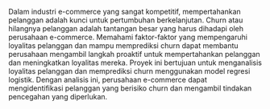 Dalam industri e-commerce yang sangat kompetitif, mempertahankan pelanggan adalah kunci untuk pertumbuhan berkelanjutan. Churn atau hilangnya pelanggan adalah tantangan besar yang harus dihadapi oleh perusahaan e-commerce. Memahami faktor-faktor yang mempengaruhi loyalitas pelanggan dan mampu memprediksi churn dapat membantu perusahaan mengambil langkah proaktif untuk mempertahankan pelanggan dan meningkatkan loyalitas mereka.
Proyek ini bertujuan untuk menganalisis loyalitas pelanggan dan memprediksi churn menggunakan model regresi logistik. Dengan analisis ini, perusahaan e-commerce dapat mengidentifikasi pelanggan yang berisiko churn dan mengambil tindakan pencegahan yang diperlukan.
